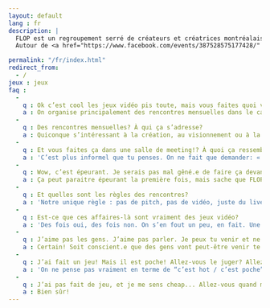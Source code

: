 ```yaml
---
layout: default
lang : fr
description: |
  FLOP est un regroupement serré de créateurs et créatrices montréalais.e.s qui travaillent ensemble pour produire des expériences ludiques alternatives qui s’éloignent des jeux vidéo traditionnels.<br/><br/>
  Autour de <a href="https://www.facebook.com/events/387528575177428/" target="_blank">rencontres mensuelles</a>, nous agissons en tant qu’incubateur et atelier ouvert qui accueille autant de vétérans de l’industrie que de néophytes curieux.

permalink: "/fr/index.html"
redirect_from:
  - /
jeux : jeux
faq :
  -
    q : Ok c’est cool les jeux vidéo pis toute, mais vous faites quoi vous, FLOP?
    a : On organise principalement des rencontres mensuelles dans le cadre desquelles tout le monde est le ou la bienvenu.e à présenter des prototypes ou simplement venir voir ce que les autres ont fait. On organise aussi beaucoup d’autres activités liées aux jeux vidéo alternatifs, comme des ateliers ou des expositions.
  -
    q : Des rencontres mensuelles? À qui ça s’adresse?
    a : Quiconque s’intéressant à la création, au visionnement ou à la découverte de jeux vidéo non-conventionnels. Pas besoin d’être dev, ni même gamer. Pas besoin d’amener quoi que ce soit non plus!
  -
    q : Et vous faites ça dans une salle de meeting!? À quoi ça ressemble ?
    a : 'C’est plus informel que tu penses. On ne fait que demander: « est-ce que quelqu’un a un jeu à présenter? », certaines personnes lèvent la main et on com- mence. On joue d’abord au jeu présenté sur un projecteur (si le jeu se joue sur un écran), et quand c’est terminé on en discute en groupe, que ce soit pour donner du feedback, ou pour avoir une discussion plus ouverte sur le processus, le design, l’esthétique, etc.'
  -
    q : Wow, c’est épeurant. Je serais pas mal gêné.e de faire ça devant des inconnu.e.s.
    a : Ça peut paraitre épeurant la première fois, mais sache que FLOP est reconnu pour être un endroit accueillant où tout est permis, que ce soit des jeux terminés ou incomplets, bizarres ou clichés, sophistiqués ou brisés. Si t’es débutant.e, c’est certain qu’on sera particulièrement intéressé.e.s à t’aider à t’améliorer.
  -
    q : Et quelles sont les règles des rencontres?
    a : 'Notre unique règle : pas de pitch, pas de vidéo, juste du live. On doit aussi préciser qu’on a aucune tolérance pour le racisme, le sexisme, l’homophobie, la transphobie, le capacitisme ainsi que tout autre discours haineux d’une quelconque nature.'
  -
    q : Est-ce que ces affaires-là sont vraiment des jeux vidéo?
    a : 'Des fois oui, des fois non. On s’en fout un peu, en fait. Une question plus constructive serait “pourquoi est-ce qu’on pourrait dire que ça, c’est un jeu vidéo? Et qu’est-ce que je considère être un jeu vidéo?”.'
  -
    q : J’aime pas les gens. J’aime pas parler. Je peux tu venir et ne pas participer?
    a : Certain! Soit conscient.e que des gens vont peut-être venir te parler. Tant que tu es courtois.e et agréable, on devrait bien s’entendre.
  -
    q : J’ai fait un jeu! Mais il est poche! Allez-vous le juger? Allez-vous me juger?
    a : 'On ne pense pas vraiment en terme de “c’est hot / c’est poche”. En fait on est pas mal certain.e.s que ton jeu n’est pas poche et qu’il y a au moins quelque chose qu’on va y trouver d’intéressant.'
  -
    q : J’ai pas fait de jeu, et je me sens cheap... Allez-vous quand même m’accepter?
    a : Bien sûr!
---
```


